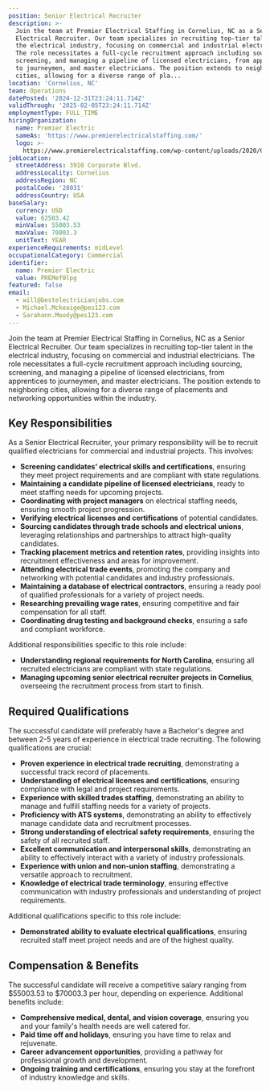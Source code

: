 ```yaml
---
position: Senior Electrical Recruiter
description: >-
  Join the team at Premier Electrical Staffing in Cornelius, NC as a Senior
  Electrical Recruiter. Our team specializes in recruiting top-tier talent in
  the electrical industry, focusing on commercial and industrial electricians.
  The role necessitates a full-cycle recruitment approach including sourcing,
  screening, and managing a pipeline of licensed electricians, from apprentices
  to journeymen, and master electricians. The position extends to neighboring
  cities, allowing for a diverse range of pla...
location: 'Cornelius, NC'
team: Operations
datePosted: '2024-12-31T23:24:11.714Z'
validThrough: '2025-02-05T23:24:11.714Z'
employmentType: FULL_TIME
hiringOrganization:
  name: Premier Electric
  sameAs: 'https://www.premierelectricalstaffing.com/'
  logo: >-
    https://www.premierelectricalstaffing.com/wp-content/uploads/2020/05/Premier-Electrical-Staffing-logo.png
jobLocation:
  streetAddress: 3910 Corporate Blvd.
  addressLocality: Cornelius
  addressRegion: NC
  postalCode: '28031'
  addressCountry: USA
baseSalary:
  currency: USD
  value: 62503.42
  minValue: 55003.53
  maxValue: 70003.3
  unitText: YEAR
experienceRequirements: midLevel
occupationalCategory: Commercial
identifier:
  name: Premier Electric
  value: PREMef0lpg
featured: false
email:
  - will@bestelectricianjobs.com
  - Michael.Mckeaige@pes123.com
  - Sarahann.Moody@pes123.com
---
```




Join the team at Premier Electrical Staffing in Cornelius, NC as a Senior Electrical Recruiter. Our team specializes in recruiting top-tier talent in the electrical industry, focusing on commercial and industrial electricians. The role necessitates a full-cycle recruitment approach including sourcing, screening, and managing a pipeline of licensed electricians, from apprentices to journeymen, and master electricians. The position extends to neighboring cities, allowing for a diverse range of placements and networking opportunities within the industry.

## Key Responsibilities
As a Senior Electrical Recruiter, your primary responsibility will be to recruit qualified electricians for commercial and industrial projects. This involves:

- **Screening candidates' electrical skills and certifications**, ensuring they meet project requirements and are compliant with state regulations.
- **Maintaining a candidate pipeline of licensed electricians**, ready to meet staffing needs for upcoming projects.
- **Coordinating with project managers** on electrical staffing needs, ensuring smooth project progression.
- **Verifying electrical licenses and certifications** of potential candidates.
- **Sourcing candidates through trade schools and electrical unions**, leveraging relationships and partnerships to attract high-quality candidates.
- **Tracking placement metrics and retention rates**, providing insights into recruitment effectiveness and areas for improvement.
- **Attending electrical trade events**, promoting the company and networking with potential candidates and industry professionals.
- **Maintaining a database of electrical contractors**, ensuring a ready pool of qualified professionals for a variety of project needs.
- **Researching prevailing wage rates**, ensuring competitive and fair compensation for all staff.
- **Coordinating drug testing and background checks**, ensuring a safe and compliant workforce.

Additional responsibilities specific to this role include:

- **Understanding regional requirements for North Carolina**, ensuring all recruited electricians are compliant with state regulations.
- **Managing upcoming senior electrical recruiter projects in Cornelius**, overseeing the recruitment process from start to finish.

## Required Qualifications
The successful candidate will preferably have a Bachelor's degree and between 2-5 years of experience in electrical trade recruiting. The following qualifications are crucial:

- **Proven experience in electrical trade recruiting**, demonstrating a successful track record of placements.
- **Understanding of electrical licenses and certifications**, ensuring compliance with legal and project requirements.
- **Experience with skilled trades staffing**, demonstrating an ability to manage and fulfill staffing needs for a variety of projects.
- **Proficiency with ATS systems**, demonstrating an ability to effectively manage candidate data and recruitment processes.
- **Strong understanding of electrical safety requirements**, ensuring the safety of all recruited staff.
- **Excellent communication and interpersonal skills**, demonstrating an ability to effectively interact with a variety of industry professionals.
- **Experience with union and non-union staffing**, demonstrating a versatile approach to recruitment.
- **Knowledge of electrical trade terminology**, ensuring effective communication with industry professionals and understanding of project requirements.

Additional qualifications specific to this role include:

- **Demonstrated ability to evaluate electrical qualifications**, ensuring recruited staff meet project needs and are of the highest quality.

## Compensation & Benefits
The successful candidate will receive a competitive salary ranging from $55003.53 to $70003.3 per hour, depending on experience. Additional benefits include:

- **Comprehensive medical, dental, and vision coverage**, ensuring you and your family's health needs are well catered for.
- **Paid time off and holidays**, ensuring you have time to relax and rejuvenate.
- **Career advancement opportunities**, providing a pathway for professional growth and development.
- **Ongoing training and certifications**, ensuring you stay at the forefront of industry knowledge and skills.
